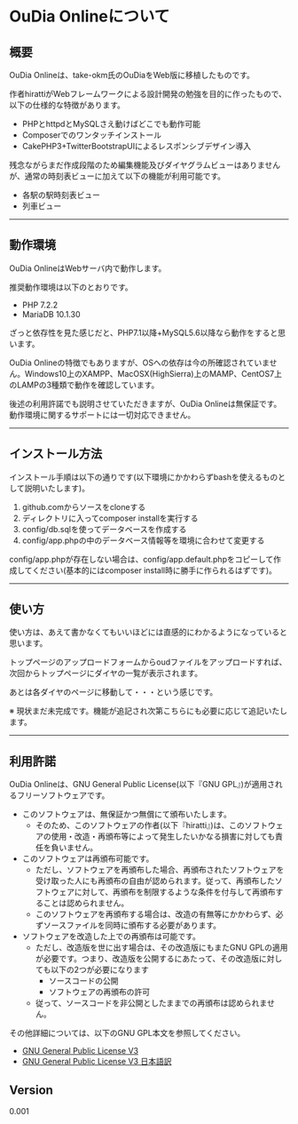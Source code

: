 # OuDia Onlineについて
## 概要
OuDia Onlineは、take-okm氏のOuDiaをWeb版に移植したものです。

作者hirattiがWebフレームワークによる設計開発の勉強を目的に作ったもので、以下の仕様的な特徴があります。 

* PHPとhttpdとMySQLさえ動けばどこでも動作可能
* Composerでのワンタッチインストール
* CakePHP3+TwitterBootstrapUIによるレスポンシブデザイン導入

残念ながらまだ作成段階のため編集機能及びダイヤグラムビューはありませんが、通常の時刻表ビューに加えて以下の機能が利用可能です。 

* 各駅の駅時刻表ビュー
* 列車ビュー

---

## 動作環境
OuDia OnlineはWebサーバ内で動作します。

推奨動作環境は以下のとおりです。 

* PHP 7.2.2
* MariaDB 10.1.30

ざっと依存性を見た感じだと、PHP7.1以降+MySQL5.6以降なら動作をすると思います。 

OuDia Onlineの特徴でもありますが、OSへの依存は今の所確認されていません。Windows10上のXAMPP、MacOSX(HighSierra)上のMAMP、CentOS7上のLAMPの3種類で動作を確認しています。

後述の利用許諾でも説明させていただきますが、OuDia Onlineは無保証です。動作環境に関するサポートには一切対応できません。

---

## インストール方法
インストール手順は以下の通りです(以下環境にかかわらずbashを使えるものとして説明いたします)。 

1. github.comからソースをcloneする
2. ディレクトリに入ってcomposer installを実行する
3. config/db.sqlを使ってデータベースを作成する
4. config/app.phpの中のデータベース情報等を環境に合わせて変更する

config/app.phpが存在しない場合は、config/app.default.phpをコピーして作成してください(基本的にはcomposer install時に勝手に作られるはずです)。

---

## 使い方
使い方は、あえて書かなくてもいいほどには直感的にわかるようになっていると思います。

トップページのアップロードフォームからoudファイルをアップロードすれば、次回からトップページにダイヤの一覧が表示されます。

あとは各ダイヤのページに移動して・・・という感じです。

※ 現状まだ未完成です。機能が追記され次第こちらにも必要に応じて追記いたします。

---

## 利用許諾
OuDia Onlineは、GNU General Public License(以下『GNU GPL』)が適用されるフリーソフトウェアです。

* このソフトウェアは、無保証かつ無償にて頒布いたします。
    * そのため、このソフトウェアの作者(以下『hiratti』)は、このソフトウェアの使用・改造・再頒布等によって発生したいかなる損害に対しても責任を負いません。 
* このソフトウェアは再頒布可能です。
    * ただし、ソフトウェアを再頒布した場合、再頒布されたソフトウェアを受け取った人にも再頒布の自由が認められます。従って、再頒布したソフトウェアに対して、再頒布を制限するような条件を付与して再頒布することは認められません。 
    * このソフトウェアを再頒布する場合は、改造の有無等にかかわらず、必ずソースファイルを同時に頒布する必要があります。 
* ソフトウェアを改造した上での再頒布は可能です。
    * ただし、改造版を世に出す場合は、その改造版にもまたGNU GPLの適用が必要です。つまり、改造版を公開するにあたって、その改造版に対しても以下の2つが必要になります
        * ソースコードの公開
        * ソフトウェアの再頒布の許可
    * 従って、ソースコードを非公開としたままでの再頒布は認められません。 

その他詳細については、以下のGNU GPL本文を参照してください。 

* [GNU General Public License V3](https://www.gnu.org/licenses/gpl-3.0.html)
* [GNU General Public License V3 日本語訳](https://ja.osdn.net/projects/opensource/wiki/licenses%252FGNU_General_Public_License_version_3.0)

## Version
0.001 
